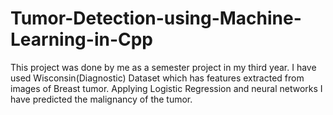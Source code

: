 # Tumor-Detection-using-Machine-Learning-in-Cpp
This project was done by me as a semester project in my third year. I have used Wisconsin(Diagnostic) Dataset which has features extracted from images of Breast tumor. Applying Logistic Regression and neural networks I have predicted the malignancy of the tumor.
